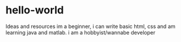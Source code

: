 # hello-world
Ideas and resources
im a beginner, i can write basic html, css and am learning java and matlab. i am a hobbyist/wannabe developer
